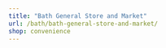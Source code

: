 ```yaml
---
title: "Bath General Store and Market"
url: /bath/bath-general-store-and-market/
shop: convenience
---
```

